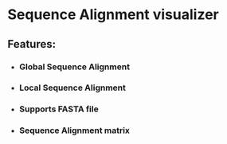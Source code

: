 # Sequence Alignment visualizer

## Features:
- ### Global Sequence Alignment
- ### Local Sequence Alignment
- ### Supports FASTA file
- ### Sequence Alignment matrix